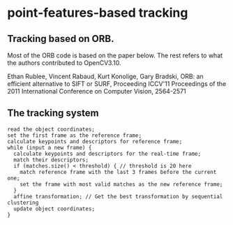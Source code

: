 # point-features-based tracking
## Tracking based on ORB.

Most of the ORB code is based on the paper below. The rest refers to what the authors contributed to OpenCV3.10.

Ethan Rublee, Vincent Rabaud, Kurt Konolige, Gary Bradski, ORB: an efficient alternative to SIFT or SURF, Proceeding ICCV'11 Proceedings of the 2011 International Conference on Computer Vision, 2564-2571

## The tracking system

    read the object coordinates;
    set the first frame as the reference frame;
    calculate keypoints and descriptors for reference frame;
    while (input a new frame) {
      calculate keypoints and descriptors for the real-time frame;
      match their descriptors;
      if (matches.size() < threshold) { // threshold is 20 here
        match reference frame with the last 3 frames before the current one;
        set the frame with most valid matches as the new reference frame;
      }
      affine transformation; // Get the best transformation by sequential clustering
      update object coordinates;
    }
